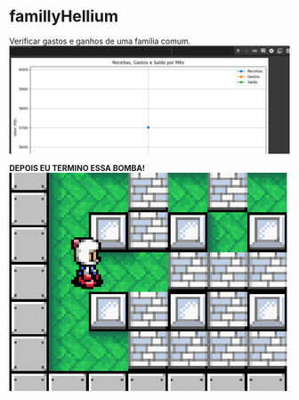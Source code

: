 # famillyHellium
Verificar gastos e ganhos de uma família comum.
![grafico](famillyHellium.png)

**DEPOIS EU TERMINO ESSA BOMBA!**
![bomberman](bomberman.gif)
